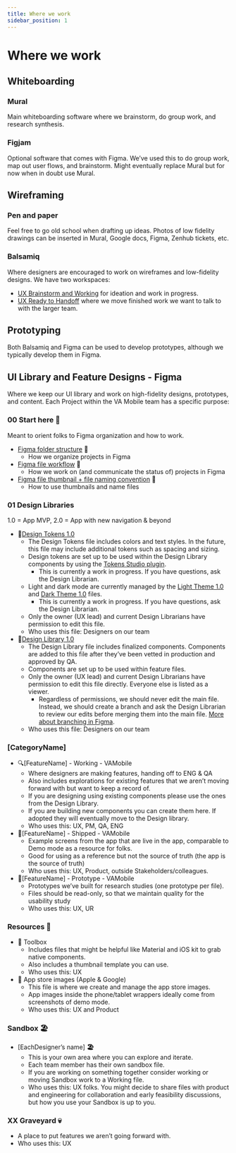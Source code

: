 ```yaml
---
title: Where we work
sidebar_position: 1
---
```


# Where we work

## Whiteboarding 


### Mural

Main whiteboarding software where we brainstorm, do group work, and research synthesis. 


### Figjam

Optional software that comes with Figma. We’ve used this to do group work, map out user flows, and brainstorm. Might eventually replace Mural but for now when in doubt use Mural.

## Wireframing


### Pen and paper

Feel free to go old school when drafting up ideas. Photos of low fidelity drawings can be inserted in Mural, Google docs, Figma, Zenhub tickets, etc.


### Balsamiq

Where designers are encouraged to work on wireframes and low-fidelity designs. We have two workspaces: 



* [UX Brainstorm and Working](https://balsamiq.cloud/s4uw4la/pnnwuqv) for ideation and work in progress.
* [UX Ready to Handoff](https://balsamiq.cloud/s4uw4la/pa3zodh) where we move finished work we want to talk to with the larger team.


## Prototyping

Both Balsamiq and Figma can be used to develop prototypes, although we typically develop them in Figma.


## UI Library and Feature Designs - Figma

Where we keep our UI library and work on high-fidelity designs, prototypes, and content. Each Project within the VA Mobile team has a specific purpose:

### 00 Start here 🧰 
Meant to orient folks to Figma organization and how to work. 
- [Figma folder structure](https://www.figma.com/file/lWuA27DkIcFXZLnr2d960F/%F0%9F%A7%B0-FigmaFolderSetup---Resource---VAMobile?node-id=487%3A1386&t=UZQWXX9DFDz50aLt-1) 🧰
    - How we organize projects in Figma
- [Figma file workflow](https://www.figma.com/file/myVAkBM6nrpt3iC39RyjXz/%F0%9F%A7%B0-FigmaFileWorkflow---Resource---VAMobile?node-id=344%3A279&t=jC6U9HEvK543P9i4-1) 🧰
    - How we work on (and communicate the status of) projects in Figma
- [Figma file thumbnail + file naming convention](https://www.figma.com/file/fX8N9Y9Dz2Gtm3Syjjv4tR/%F0%9F%A7%B0-FigmaThumbnailTemplate---VAMobile?node-id=512%3A43&t=gNw3kFTFWViXpZwy-1) 🧰
    - How to use thumbnails and name files
### 01 Design Libraries

1.0 = App MVP, 2.0 = App with new navigation & beyond

- 📐[Design Tokens 1.0](https://www.figma.com/file/bGO6g5cCvWycrNjoK66PXc/%F0%9F%93%90-DesignTokens1.0---Library---VAMobile?node-id=952%3A17&t=Cj3aArAf6rU0EF9T-1)
    - The Design Tokens file includes colors and text styles. In the future, this file may include additional tokens such as spacing and sizing.
    - Design tokens are set up to be used within the Design Library components by using the [Tokens Studio plugin](https://www.figmatokens.com/). 
        - This is currently a work in progress. If you have questions, ask the Design Librarian.
    - Light and dark mode are currently managed by the [Light Theme 1.0](https://www.figma.com/file/yXL0MkEKyAPGXPZqRH0VFZ/%F0%9F%93%90-LightTheme1.0---Library---VAMobile?t=RcdT8wghx0Oab3F1-1) and [Dark Theme 1.0](https://www.figma.com/file/gOhb2kZvoQiXiGigqWZhnx/%F0%9F%93%90-DarkTheme1.0---Library---VAMobile?t=RcdT8wghx0Oab3F1-1) files.
        - This is currently a work in progress. If you have questions, ask the Design Librarian.
    - Only the owner (UX lead) and current Design Librarians have permission to edit this file.
    - Who uses this file: Designers on our team
 - 📐[Design Library 1.0](https://www.figma.com/file/QVLPB3eOunmKrgQOuOt0SU/VA-Mobile-Design-Library?node-id=1028%3A3927)
    - The Design Library file includes finalized components. Components are added to this file after they’ve been vetted in production and approved by QA.
    - Components are set up to be used within feature files.
    - Only the owner (UX lead) and current Design Librarians have permission to edit this file directly. Everyone else is listed as a viewer.
        * Regardless of permissions, we should never edit the main file. Instead, we should create a branch and ask the Design Librarian to review our edits before merging them into the main file. [More about branching in Figma](https://department-of-veterans-affairs.github.io/va-mobile-app/docs/UX/How-We-Work/figma-branching).
    - Who uses this file: Designers on our team
### [CategoryName] 
-  🔍[FeatureName] - Working - VAMobile
    - Where designers are making features, handing off to ENG & QA
    - Also includes explorations for existing features that we aren’t moving forward with but want to keep a record of.
    - If you are designing using existing components please use the ones from the Design Library.
    - If you are building new components you can create them here. If adopted they will eventually move to the Design library. 
    - Who uses this: UX, PM, QA, ENG
- 🚢[FeatureName] - Shipped - VAMobile
    - Example screens from the app that are live in the app, comparable to Demo mode as a resource for folks.
    - Good for using as a reference but not the source of truth (the app is the source of truth)
    - Who uses this: UX, Product, outside Stakeholders/colleagues.
- 🧪[FeatureName] - Prototype - VAMobile
    - Prototypes we’ve built for research studies (one prototype per file).
    - Files should be read-only, so that we maintain quality for the usability study
    - Who uses this: UX, UR
### Resources 🧰
- 🧰 Toolbox
    - Includes files that might be helpful like Material and iOS kit to grab native components.
    - Also includes a thumbnail template you can use.
    - Who uses this: UX
- 🧰 App store images (Apple & Google)
    - This file is where we create and manage the app store images.
    - App images inside the phone/tablet wrappers ideally come from screenshots of demo mode.
    -  Who uses this: UX and Product
### Sandbox 🏖
- [EachDesigner’s name] **🏖**
    - This is your own area where you can explore and iterate.
    - Each team member has their own sandbox file.
    - If you are working on something together consider working or moving Sandbox work to a Working file.
    - Who uses this: UX folks. You might decide to share files with product and engineering for collaboration and early feasibility discussions, but how you use your Sandbox is up to you.
### XX Graveyard 💀
- A place to put features we aren’t going forward with. 
- Who uses this: UX